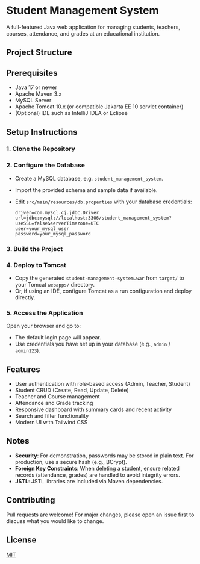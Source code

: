 # Student Management System

A full-featured Java web application for managing students, teachers, courses, attendance, and grades at an educational institution.

## Project Structure


## Prerequisites

- Java 17 or newer
- Apache Maven 3.x
- MySQL Server
- Apache Tomcat 10.x (or compatible Jakarta EE 10 servlet container)
- (Optional) IDE such as IntelliJ IDEA or Eclipse

## Setup Instructions

### 1. Clone the Repository


### 2. Configure the Database

- Create a MySQL database, e.g. `student_management_system`.
- Import the provided schema and sample data if available.
- Edit `src/main/resources/db.properties` with your database credentials:

    ```
    driver=com.mysql.cj.jdbc.Driver
    url=jdbc:mysql://localhost:3306/student_management_system?useSSL=false&serverTimezone=UTC
    user=your_mysql_user
    password=your_mysql_password
    ```

### 3. Build the Project


### 4. Deploy to Tomcat

- Copy the generated `student-management-system.war` from `target/` to your Tomcat `webapps/` directory.
- Or, if using an IDE, configure Tomcat as a run configuration and deploy directly.

### 5. Access the Application

Open your browser and go to:


- The default login page will appear.
- Use credentials you have set up in your database (e.g., `admin` / `admin123`).

## Features

- User authentication with role-based access (Admin, Teacher, Student)
- Student CRUD (Create, Read, Update, Delete)
- Teacher and Course management
- Attendance and Grade tracking
- Responsive dashboard with summary cards and recent activity
- Search and filter functionality
- Modern UI with Tailwind CSS

## Notes

- **Security**: For demonstration, passwords may be stored in plain text. For production, use a secure hash (e.g., BCrypt).
- **Foreign Key Constraints**: When deleting a student, ensure related records (attendance, grades) are handled to avoid integrity errors.
- **JSTL**: JSTL libraries are included via Maven dependencies.

## Contributing

Pull requests are welcome! For major changes, please open an issue first to discuss what you would like to change.

## License

[MIT](LICENSE)
